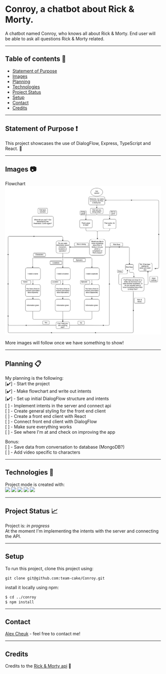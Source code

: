 # Conroy, a chatbot about Rick & Morty.

A chatbot named Conroy, who knows all about Rick & Morty. End user will be able to ask all questions Rick & Morty related.

---

## Table of contents :bookmark_tabs:

- [Statement of Purpose](#statement-of-purpose)
- [Images](#images)
- [Planning](#planning)
- [Technologies](#technologies)
- [Project Status](#project-status)
- [Setup](#setup)
- [Contact](#contact)
- [Credits](#credits)

---

## Statement of Purpose :exclamation:

This project showcases the use of DialogFlow, Express, TypeScript and React. :monocle_face:

---

## Images :camera:

Flowchart  
![Flowchart](https://raw.githubusercontent.com/team-cake/Conroy/readme/images/Conroy.jpg)

More images will follow once we have something to show!

---

## Planning :clipboard:

My planning is the following:  
[:heavy_check_mark:] - Start the project  
[:heavy_check_mark:] - Make flowchart and write out intents  
[:heavy_check_mark:] - Set up initial DialogFlow structure and intents  
[ ] - Implement intents in the server and connect api  
[ ] - Create general styling for the front end client  
[ ] - Create a front end client with React  
[ ] - Connect front end client with DialogFlow  
[ ] - Make sure everything works  
[ ] - See where I'm at and check on improving the app

Bonus:  
[ ] - Save data from conversation to database (MongoDB?)  
[ ] - Add video specific to characters

---

## Technologies :robot:

Project mode is created with:  
![](https://img.shields.io/badge/Code-TypeScript-informational?style=plastic&logo=typescript) ![](https://img.shields.io/badge/Code-React-informational?style=plastic&logo=react) ![](https://img.shields.io/badge/Tools-Node.js-informational?style=plastic&logo=node-dot-js) ![](https://img.shields.io/badge/Tools-Express-informational?style=plastic) ![](https://img.shields.io/badge/Web-CSS3-informational?style=plastic&logo=css3)

---

## Project Status :chart_with_upwards_trend:

Project is: _in progress_  
At the moment I'm implementing the intents with the server and connecting the API.

---

## Setup

To run this project, clone this project using:

```
git clone git@github.com:team-cake/Conroy.git
```

install it locally using npm:

```
$ cd ../conroy
$ npm install
```

---

## Contact

[Alex Cheuk](https://www.linkedin.com/in/alex-cheuk/) - feel free to contact me!

---

## Credits

Credits to the [Rick & Morty api](https://rickandmortyapi.com/documentation) :raised_hands:
